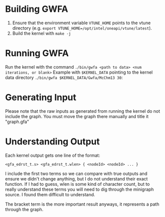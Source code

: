 # Building GWFA
1. Ensure that the environment variable `VTUNE_HOME` points to the vtune
   directory (e.g. `export VTUNE_HOME=/opt/intel/oneapi/vtune/latest`).
2. Build the kernel with `make -j`

# Running GWFA
Run the kernel with the command
`./bin/gwfa <path to data> <num iterations, or blank>`
Example with `$KERNEL_DATA` pointing to the kernel data directory
`./bin/gwfa $KERNEL_DATA/Gwfa/McChm13 30`:

# Generating Input
Please note that the raw inputs as generated from running the kernel do not
include the graph. You must move the graph there manually and title it
"graph.gfa"

# Understanding Output 
Each kernel output gets one line of the format:
```
<gfa_edrst_t.s> <gfa_edrst_t.wlen> { <nodeId> <nodeId> ... }
```

I include the first two terms so we can compare with true outputs and ensure we
didn't change anything, but I do not understand
their exact function. If I had to guess, wlen is some kind of character count,
but to really understand these terms you will need to dig through the minigraph
source. I found them difficult to understand.

The bracket term is the more important result anyways, it represents a path 
through the graph.
